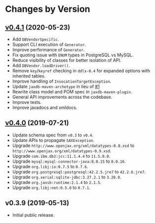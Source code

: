 # Changes by Version

## [v0.4.1](https://github.com/jaxdb/jaxdb/compare/3c76b0b32592bef2d92015639f5364940c6d02b3..HEAD) (2020-05-23)
* Add `DBVendorSpecific`.
* Support CLI execution of `Generator`.
* Improve performance of `Generator`.
* Fix quoting issue with `ENUM` types in PostgreSQL vs MySQL.
* Reduce visibility of classes for better isolation of API.
* Add `DBVendor.loadDriver()`.
* Remove `key`/`keyref` checking in `ddlx-0.4` for expanded options with inherited tables.
* Improve handling of `InvocationTargetException`.
* Update `jaxdb-maven-archetype` in lieu of [#1](https://github.com/jaxdb/jaxdb/issues/1)
* Rewrite class model and POM spec in `jaxdb-maven-plugin`.
* General API improvements across the codebase.
* Improve tests.
* Improve javadocs and xmldocs.

## [v0.4.0](https://github.com/jaxdb/jaxdb/compare/4d7b1b8e9d1d0b5ec300b0154f1de98a2e13383c..3c76b0b32592bef2d92015639f5364940c6d02b3) (2019-07-21)
* Update schema spec from `v0.3` to `v0.4`.
* Update APIs to propagate `SAXException`.
* Upgrade `http://www.openjax.org/xml/datatypes-0.8.xsd` to `http://www.openjax.org/xml/datatypes-0.9.xsd`.
* Upgrade `com.ibm.db2:jcc:11.1.4.4` to `11.5.0.0`.
* Upgrade `mysql:mysql-connector-java:8.0.15` to `8.0.16`.
* Upgrade `org.libj:io:0.7.5` to `0.7.6`.
* Upgrade `org.postgresql:postgresql:42.2.5.jre7` to `42.2.6.jre7`.
* Upgrade `org.xerial:sqlite-jdbc:3.27.2.1` to `3.28.0`.
* Upgrade `org.jaxsb:runtime:2.1.4` to `2.1.5`.
* Upgrade `org.libj:net:0.5.0` to `0.7.1`.

## v0.3.9 (2019-05-13)
* Initial public release.